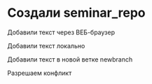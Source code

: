 ﻿# Создали seminar_repo

Добавили текст через ВЕБ-браузер

Добавили текст локально

Добавили текст в новой ветке newbranch

Разрешаем конфликт

